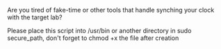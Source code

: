 Are you tired of fake-time or other tools that handle synching your clock with the target lab? 

Please place this script into /usr/bin or another directory in sudo secure_path, don't forget to chmod +x the file after creation 
